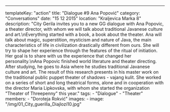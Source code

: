 ---
  templateKey: "action"
  title: "Dialogue #9 Ana Popović"
  category: "Conversations"
  date: "15 12 2015"
  location: "Kraljevica Marka 8"
  description: "City Gerila invites you to a new GG dialogue with Ana Popovic, a theater director, with whom we will talk about traditional Javanese culture and art.\nEverything started with a book, a book about the theater. Ana will talk about magic, superstition, mysticism and nature of Java, the main characteristics of life in civilization drastically different from ours. She will try to shape her experience through the features of the ritual of initiation. Her goal is to share with us the experience that changed her personality.\nAna Popovic finished world literature and theater directing. After studying, he goes to Asia where he studies traditional Javanese culture and art. The result of this research presents in his master work on the traditional public puppet theater of shadows - vajang kulit. She worked on a series of short and long theatrical forms, alone and in cooperation with the director Maria Lipkovska, with whom she started the organization \"Theater of Threepenny\" this year."
  tags: 
    - "Dialogue"
    - "Theater"
  members: 
    - "Doroteja Rokvić"
  images: 
    - 
      image: "/img/01_City_guerilla_Diajlozi10.jpg"
